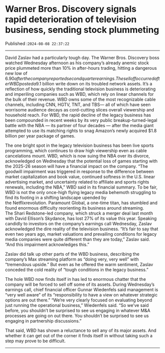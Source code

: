 # Warner Bros. Discovery signals rapid deterioration of television business, sending stock plummeting

Published :`2024-08-08 22:37:22`

---

David Zaslav had a particularly tough day. The Warner Bros. Discovery boss watched Wednesday afternoon as his company’s already anemic stock price plummeted more than 10% in after-hours trading, hitting a dangerous new low of $6.90 after the company reported second quarter earnings. The selloff occurred after WBD posted a $9.1 billion write down on its troubled network assets. It’s a reflection of how quickly the traditional television business is deteriorating and imperiling companies such as WBD, which rely on linear channels for the bulk of their revenue. WBD owns some of the most recognizable cable channels, including CNN, HGTV, TNT, and TBS— all of which have seen worrisome audience decays as cord-cutting slices overall viewership and household reach. For WBD, the rapid decline of the legacy business has been compounded in recent weeks by its very public breakup-turned-legal battle with the NBA — its partner of four decades — after the media giant attempted to use its matching rights to snag Amazon’s newly acquired $1.8 billion per year package of games.

The one bright spot in the legacy television business has been live sports programming, which continues to draw high viewership even as cable cancelations mount. WBD, which is now suing the NBA over its divorce, acknowledged on Wednesday that the potential loss of games starting with the 2025-26 season will have a financial impact on the company.  “The goodwill impairment was triggered in response to the difference between market capitalization and book value, continued softness in the U.S. linear advertising market, and uncertainty related to affiliate and sports rights renewals, including the NBA,” WBD said in its financial summary.  To be fair, WBD is not the only once-high flying legacy media behemoth struggling to find its footing in a shifting landscape upended by the Netflixrevolution. Paramount Global, a one-time titan, has stumbled and found enormous difficulty reorienting its business around streaming. The Shari Redstone-led company, which struck a merger deal last month with David Ellison’s Skydance, has lost 27% of its value this year.  Speaking candidly to investors on the company’s earnings call Wednesday, Zaslav acknowledged the dire reality of the television business.  “It’s fair to say that even two years ago, market valuations and prevailing conditions for legacy media companies were quite different than they are today,” Zaslav said. “And this impairment acknowledges this.”

Zaslav did talk up other parts of the WBD business, describing the company’s Max streaming platform as “doing very, very well” with “tremendous upside.” But even as he offered the warm sentiment, Zaslav conceded the cold reality of “tough conditions in the legacy business.”

The hole WBD now finds itself in has led to enormous chatter that the company will be forced to sell off some of its assets. During Wednesday’s earnings call, chief financial officer Gunnar Wiedenfels said management is “very well aware” of its “responsibility to have a view on whatever strategic options are out there.”  “We’re very clearly focused on evaluating beyond just running the operational business,” Wiedenfels said. “So we’ve said before, you shouldn’t be surprised to see us engaging in whatever M&A processes are going on out there. You shouldn’t be surprised to see us engaging in partnership discussions.”

That said, WBD has shown a reluctance to sell any of its major assets. And whether it can get out of the corner it finds itself in without taking such a step may prove to be difficult.

---


